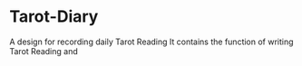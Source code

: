 # Tarot-Diary
A design for recording daily Tarot Reading
It contains the function of writing Tarot Reading and 
